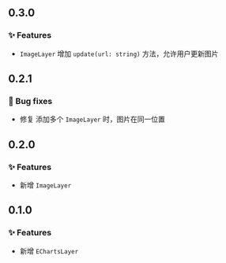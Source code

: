 ## 0.3.0

### ✨ Features

- `ImageLayer` 增加 `update(url: string)` 方法，允许用户更新图片

## 0.2.1

### 🐞 Bug fixes

- 修复 添加多个 `ImageLayer` 时，图片在同一位置

## 0.2.0

### ✨ Features

- 新增 `ImageLayer`

## 0.1.0

### ✨ Features

- 新增 `EChartsLayer`
